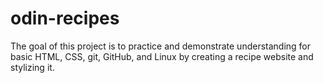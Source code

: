 # odin-recipes

The goal of this project is to practice and demonstrate understanding for basic HTML, CSS, git, GitHub, and Linux by creating a recipe website and stylizing it.